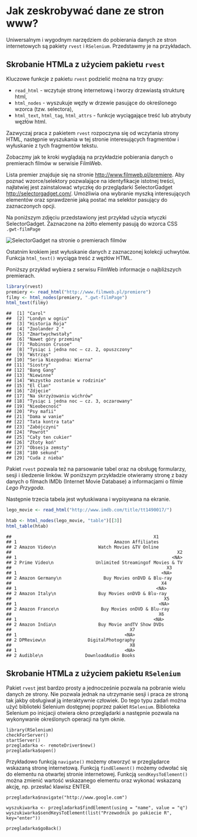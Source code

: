 # Jak zeskrobywać dane ze stron www?

Uniwersalnym i wygodnym narzędziem do pobierania danych ze stron internetowych są pakiety `rvest` i `RSelenium`. Przedstawmy je na przykładach.

## Skrobanie HTMLa z użyciem pakietu `rvest`

Kluczowe funkcje z pakietu `rvest` podzielić można na trzy grupy:

* `read_html` - wczytuje stronę internetową i tworzy drzewiastą strukturę html,
* `html_nodes` - wyszukuje węzły w drzewie pasujące do określonego wzorca (tzw. selectora),
* `html_text`, `html_tag`, `html_attrs` - funkcje wyciągające treść lub atrybuty węzłów html.

Zazwyczaj praca z pakietem `rvest` rozpoczyna się od wczytania strony HTML, następnie wyszukania w tej stronie interesujących fragmentów i wyłuskanie z tych fragmentów tekstu.

Zobaczmy jak te kroki wyglądają na przykładzie pobierania danych o premierach filmów w serwisie FilmWeb. 

Lista premier znajduje się na stronie http://www.filmweb.pl/premiere. Aby poznać wzorce/selektory pozwalające na identyfikacje istotnej treści, najłatwiej jest zainstalować wtyczkę do przeglądarki SelectorGadget http://selectorgadget.com/. Umożliwia ona wybranie myszką interesujących elementów oraz sprawdzenie jaką postać ma selektor pasujący do zaznaczonych opcji.

Na poniższym zdjęciu przedstawiony jest przykład użycia wtyczki SelectorGadget. Zaznaczone na żółto elementy pasują do wzorca CSS `.gwt-filmPage`

![SelectorGadget na stronie o premierach filmów](rysunki/rvest2.png)

Ostatnim krokiem jest wyłuskanie danych z zaznaczonej kolekcji uchwytów. Funkcja `html_text()` wyciąga treść z węzłów HTML.

Poniższy przykład wybiera z serwisu FilmWeb informacje o najbliższych premierach.


```r
library(rvest)
premiery <- read_html("http://www.filmweb.pl/premiere")
filmy <- html_nodes(premiery, ".gwt-filmPage")
html_text(filmy)
```

```
##  [1] "Carol"                                 
##  [2] "Londyn w ogniu"                        
##  [3] "Historia Roja"                         
##  [4] "Zoolander 2 "                          
##  [5] "Zmartwychwstały"                       
##  [6] "Nawet góry przeminą"                   
##  [7] "Robinson Crusoe"                       
##  [8] "Tysiąc i jedna noc – cz. 2, opuszczony"
##  [9] "Wstrząs"                               
## [10] "Seria Niezgodna: Wierna"               
## [11] "Siostry"                               
## [12] "Bang Gang"                             
## [13] "Niewinne"                              
## [14] "Wszystko zostanie w rodzinie"          
## [15] "El Clan"                               
## [16] "Zdjęcie"                               
## [17] "Na skrzyżowaniu wichrów"               
## [18] "Tysiąc i jedna noc – cz. 3, oczarowany"
## [19] "Nieobecność"                           
## [20] "Psy mafii"                             
## [21] "Dama w vanie"                          
## [22] "Tata kontra tata"                      
## [23] "Zabójczyni"                            
## [24] "Powrót"                                
## [25] "Cały ten cukier"                       
## [26] "Złoty koń"                             
## [27] "Obsesja zemsty"                        
## [28] "180 sekund"                            
## [29] "Cuda z nieba"
```

Pakiet `rvest` pozwala też na parsowanie tabel oraz na obsługę formularzy, sesji i śledzenie linków. W poniższym przykładzie otwieramy stronę z bazy danych o filmach IMDb (Internet Movie Database) a informacjami o filmie *Lego Przygoda*.

Następnie trzecia tabela jest wyłuskiwana i wypisywana na ekranie.


```r
lego_movie <- read_html("http://www.imdb.com/title/tt1490017/")

htab <- html_nodes(lego_movie, "table")[[3]]
html_table(htab)
```

```
##                                                      X1
## 1                                     Amazon Affiliates
## 2 Amazon Video\n                Watch Movies &TV Online
##                                                               X2
## 1                                                           <NA>
## 2 Prime Video\n                Unlimited Streamingof Movies & TV
##                                                           X3
## 1                                                       <NA>
## 2 Amazon Germany\n                Buy Movies onDVD & Blu-ray
##                                                         X4
## 1                                                     <NA>
## 2 Amazon Italy\n                Buy Movies onDVD & Blu-ray
##                                                          X5
## 1                                                      <NA>
## 2 Amazon France\n                Buy Movies onDVD & Blu-ray
##                                                        X6
## 1                                                    <NA>
## 2 Amazon India\n                Buy Movie andTV Show DVDs
##                                             X7
## 1                                         <NA>
## 2 DPReview\n                DigitalPhotography
##                                             X8
## 1                                         <NA>
## 2 Audible\n                DownloadAudio Books
```

## Skrobanie HTMLa z użyciem pakietu `RSelenium`

Pakiet `rvest` jest bardzo prosty a jednocześnie pozwala na pobranie wielu danych ze strony. Nie pozwala jednak na utrzymanie sesji i praca ze stroną tak jakby obsługiwał ją interaktywnie człowiek. Do tego typu zadań można użyć biblioteki Selenium dostępnej poprzez pakiet `RSelenium`. 
Biblioteka Selenium po inicjacji otwiera okno przeglądarki a następnie pozwala na wykonywanie określonych operacji na tym oknie.

```
library(RSelenium)
checkForServer()
startServer()
przegladarka <- remoteDriver$new()
przegladarka$open()
```

Przykładowo funkcją `navigate()` możemy otworzyć w przeglądarce wskazaną stronę internetową. Funkcją `findElement()` możemy odwołać się do elementu na otwartej stronie internetowej. Funkcją `sendKeysToElement()` można zmienić wartość wskazanego elementu oraz wykonać wskazaną akcję, np. przesłać klawisz ENTER. 

```
przegladarka$navigate("http://www.google.com")

wyszukiwarka <- przegladarka$findElement(using = "name", value = "q")
wyszukiwarka$sendKeysToElement(list("Przewodnik po pakiecie R", key="enter"))

przegladarka$goBack()
```


